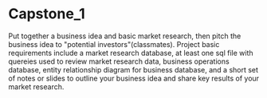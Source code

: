 # Capstone_1
Put together a business idea and basic market research, then pitch the business idea to "potential investors"(classmates). Project basic requirements include a market research database, at least one sql file with quereies used to review market research data, business operations database, entity relationship diagram for business database, and a short set of notes or slides to outline your business idea and share key results of your market research.
